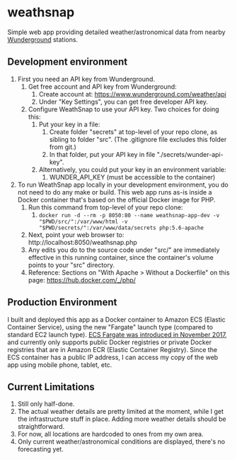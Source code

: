 # weathsnap
Simple web app providing detailed weather/astronomical data from
nearby [Wunderground](https://www.wunderground.com/) stations.

## Development environment
1. First you need an API key from Wunderground.
   1. Get free account and API key from Wunderground:
      1. Create account at: https://www.wunderground.com/weather/api
      1. Under "Key Settings", you can get free developer API key.
   1. Configure WeathSnap to use your API key. Two choices for doing this:
      1. Put your key in a file:
         1. Create folder "secrets" at top-level of your repo clone, as sibling to folder "src".
         (The .gitignore file excludes this folder from git.)
         1. In that folder, put your API key in file "./secrets/wunder-api-key".
      1. Alternatively, you could put your key in an environment variable:
         1. WUNDER_API_KEY   (must be accessible to the container)
1. To run WeathSnap app locally in your development environment, you do not need to
do any make or build. This web app runs as-is inside
a Docker container that's based on the official Docker image for PHP.
   1. Run this command from top-level of your repo clone:
      1. `docker run -d --rm -p 8050:80 --name weathsnap-app-dev -v "$PWD/src/":/var/www/html -v "$PWD/secrets/":/var/www/data/secrets php:5.6-apache`
   1. Next, point your web browser to: http://localhost:8050/weathsnap.php
   1. Any edits you do to the source code under "src/" are immediately
   effective in this running container, since the container's volume points to
   your "src" directory.
   1. Reference: Sections on "With Apache > Without a Dockerfile" on
   this page: https://hub.docker.com/_/php/

## Production Environment
I built and deployed this app as a Docker container to Amazon ECS (Elastic Container Service),
using the new "Fargate" launch
type (compared to standard EC2 launch type).
[ECS Fargate was introduced in November 2017](https://aws.amazon.com/blogs/compute/aws-fargate-a-product-overview/),
and currently only supports public Docker registries or
private Docker registries that are in Amazon ECR (Elastic Container Registry).
Since the ECS container has a public IP address, I can access my copy
of the web app using mobile phone, tablet, etc.

## Current Limitations
1. Still only half-done.
1. The actual weather details are pretty limited at the moment, while I get the
infrastructure stuff in place. Adding more weather details should be straightforward.
1. For now, all locations are hardcoded to ones from my own area.
1. Only current weather/astronomical conditions are displayed, there's no forecasting yet.

